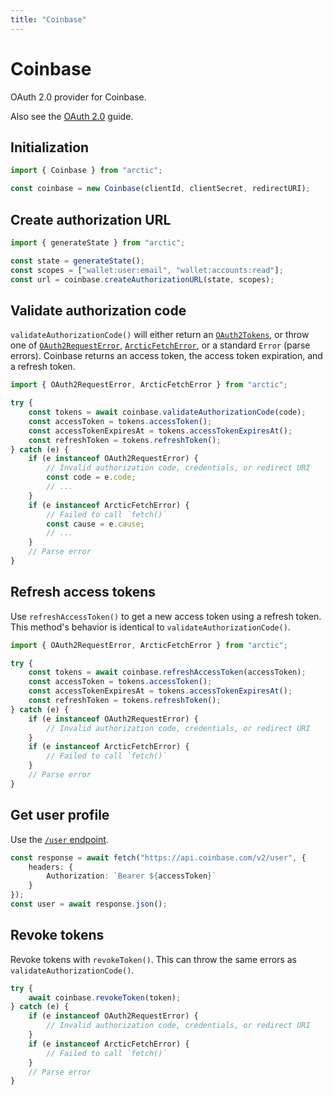 ```yaml
---
title: "Coinbase"
---
```


# Coinbase

OAuth 2.0 provider for Coinbase.

Also see the [OAuth 2.0](/guides/oauth2) guide.

## Initialization

```ts
import { Coinbase } from "arctic";

const coinbase = new Coinbase(clientId, clientSecret, redirectURI);
```

## Create authorization URL

```ts
import { generateState } from "arctic";

const state = generateState();
const scopes = ["wallet:user:email", "wallet:accounts:read"];
const url = coinbase.createAuthorizationURL(state, scopes);
```

## Validate authorization code

`validateAuthorizationCode()` will either return an [`OAuth2Tokens`](/reference/main/OAuth2Tokens), or throw one of [`OAuth2RequestError`](/reference/main/OAuth2RequestError), [`ArcticFetchError`](/reference/main/ArcticFetchError), or a standard `Error` (parse errors). Coinbase returns an access token, the access token expiration, and a refresh token.

```ts
import { OAuth2RequestError, ArcticFetchError } from "arctic";

try {
	const tokens = await coinbase.validateAuthorizationCode(code);
	const accessToken = tokens.accessToken();
	const accessTokenExpiresAt = tokens.accessTokenExpiresAt();
	const refreshToken = tokens.refreshToken();
} catch (e) {
	if (e instanceof OAuth2RequestError) {
		// Invalid authorization code, credentials, or redirect URI
		const code = e.code;
		// ...
	}
	if (e instanceof ArcticFetchError) {
		// Failed to call `fetch()`
		const cause = e.cause;
		// ...
	}
	// Parse error
}
```

## Refresh access tokens

Use `refreshAccessToken()` to get a new access token using a refresh token. This method's behavior is identical to `validateAuthorizationCode()`.

```ts
import { OAuth2RequestError, ArcticFetchError } from "arctic";

try {
	const tokens = await coinbase.refreshAccessToken(accessToken);
	const accessToken = tokens.accessToken();
	const accessTokenExpiresAt = tokens.accessTokenExpiresAt();
	const refreshToken = tokens.refreshToken();
} catch (e) {
	if (e instanceof OAuth2RequestError) {
		// Invalid authorization code, credentials, or redirect URI
	}
	if (e instanceof ArcticFetchError) {
		// Failed to call `fetch()`
	}
	// Parse error
}
```

## Get user profile

Use the [`/user` endpoint](https://docs.cloud.coinbase.com/sign-in-with-coinbase/docs/api-users#show-current-user).

```ts
const response = await fetch("https://api.coinbase.com/v2/user", {
	headers: {
		Authorization: `Bearer ${accessToken}`
	}
});
const user = await response.json();
```

## Revoke tokens

Revoke tokens with `revokeToken()`. This can throw the same errors as `validateAuthorizationCode()`.

```ts
try {
	await coinbase.revokeToken(token);
} catch (e) {
	if (e instanceof OAuth2RequestError) {
		// Invalid authorization code, credentials, or redirect URI
	}
	if (e instanceof ArcticFetchError) {
		// Failed to call `fetch()`
	}
	// Parse error
}
```
